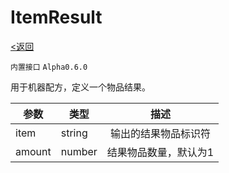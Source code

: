 # ItemResult
[<返回](../index.md)

`内置接口`  `Alpha0.6.0`

用于机器配方，定义一个物品结果。

| 参数 | 类型 | 描述 |
| ---   | ---  | :---:  |
| item | string | 输出的结果物品标识符 |
| amount | number | 结果物品数量，默认为1 |